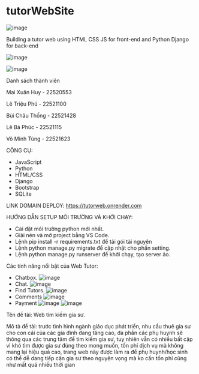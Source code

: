 # tutorWebSite
![image](https://github.com/wanghui070404/tutorWebSite/assets/163686506/24e2fc57-d7c9-43d5-9f27-dcc740fcad3f)

Building a tutor web using HTML CSS JS for front-end and Python Django for back-end


![image](https://github.com/wanghui070404/tutorWebSite/assets/131352489/226644ba-0190-491f-8d20-7c09124723cf)




![image](https://github.com/wanghui070404/tutorWebSite/assets/131352489/62b44254-f903-4846-94b8-65cf1b6dcc46)

Danh sách thành viên


Mai Xuân Huy - 22520553

Lê Triệu Phú - 22521100

Bùi Châu Thống - 22521428

Lê Bá Phúc - 22521115

Võ Minh Tùng - 22521623

CÔNG CỤ:

- JavaScript
- Python
- HTML/CSS
- Django
- Bootstrap
- SQLite


LINK DOMAIN DEPLOY: https://tutorweb.onrender.com

HƯỚNG DẪN SETUP MÔI TRƯỜNG VÀ KHỞI CHẠY:
- Cài đặt môi trường python mới nhất.
- Giải nén và mở project bằng VS Code.
- Lệnh pip install -r requirements.txt để tải gói tài nguyên
- Lệnh python manage.py migrate để cập nhật cho phần setting.
- Lệnh python manage.py runserver để khởi chạy, tạo server ảo.


Các tính năng nổi bật của Web Tutor:
- Chatbox.
![image](https://github.com/wanghui070404/tutorWebSite/assets/163686506/667e693c-e6ed-4b41-b7ce-c1620a6fac4f)
- Chat.
![image](https://github.com/wanghui070404/tutorWebSite/assets/163686506/a8fda333-1b3e-4118-a0d0-ffe99449819e)
- Find Tutors.
![image](https://github.com/wanghui070404/tutorWebSite/assets/163686506/1b473cb6-3c23-4a20-8f1e-4f8f15253ebe)
- Comments
![image](https://github.com/wanghui070404/tutorWebSite/assets/163686506/bbc1232d-aece-422c-98d2-ee86847f8809)
- Payment
![image](https://github.com/wanghui070404/tutorWebSite/assets/163686506/ea410b11-9b53-478c-9474-cd45f00dc97c)
![image](https://github.com/wanghui070404/tutorWebSite/assets/163686506/d1c8eadd-80f2-4110-b391-747745912db6)






  





Tên đề tài: Web tìm kiếm gia sư. 


Mô tả đề tài: trước tình hình ngành giáo dục phát triển, nhu cầu thuê gia sư cho con cái của các gia đình đang tăng cao, đa phần các phụ huynh sẽ thông qua các trung tâm để tìm kiếm gia sư, tuy nhiên vẫn có nhiều bất cập vì khó tìm được gia sư đúng theo mong muốn, tốn phí dịch vụ mà không mang lại hiệu quả cao, trang web này được làm ra để phụ huynh/học sinh có thể dễ dang tiếp cận gia sư theo nguyện vọng mà ko cần tốn phí cũng như mất quá nhiều thời gian



